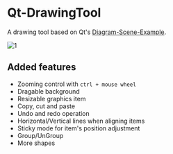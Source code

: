 # Qt-DrawingTool
A drawing tool based on Qt's [Diagram-Scene-Example](http://doc.qt.io/qt-5/qtwidgets-graphicsview-diagramscene-example.html).

![1](https://github.com/tangenta/Qt-DrawingTool/tree/master/screenshots/screenshot-001.png)

## Added features
- Zooming control with `ctrl + mouse wheel`
- Dragable background
- Resizable graphics item
- Copy, cut and paste
- Undo and redo operation
- Horizontal/Vertical lines when aligning items
- Sticky mode for item's position adjustment
- Group/UnGroup
- More shapes





